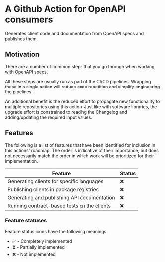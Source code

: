 # A Github Action for OpenAPI consumers

Generates client code and documentation from OpenAPI specs and publishes them.

## Motivation

There are a number of common steps that you go through when working with OpenAPI specs.

All these steps are usually run as part of the CI/CD pipelines. Wrapping these in a single action
will reduce code repetition and simplify engineering the pipelines.

An additional benefit is the reduced effort to propagate new functionality to multiple repositories
using this action. Just like with software libraries, the upgrade effort is constrained to reading
the Changelog and adding/updating the required input values.

## Features

The following is a list of features that have been identified for inclusion in this actions'
roadmap. The order is indicative of their importance, but does not necessarily match the order
in which work will be prioritized for their implementation.

| Feature | Status |
| ------- | ------ |
| Generating clients for specific languages | ❌ |
| Publishing clients in package registries | ❌ |
| Generating and publishing API documentation | ❌ |
| Running contract-based tests on the clients | ❌ |

### Feature statuses

Feature status icons have the following meanings:

* ✅ - Completely implemented
* ⏳ - Partially implemented
* ❌ - Not implemented
